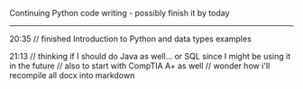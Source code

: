 Continuing Python code writing - possibly finish it by today

___ 
20:35 // finished Introduction to Python and data types examples

21:13 // thinking if I should do Java as well... or SQL since I might be using it in the future
	// also to start with CompTIA A+ as well
	//  wonder how i'll recompile all docx into markdown
	